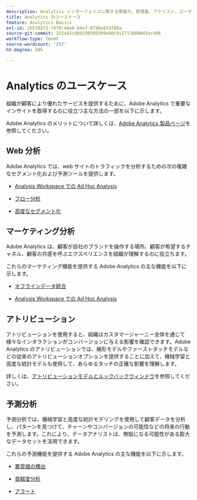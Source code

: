```yaml
---
description: Analytics インターフェイスに関する情報や、管理者、アナリスト、ユーザー、開発者向けの基本を学ぶ情報など、Adobe Analytics に関する一般的な概要情報です。
title: Analytics のユースケース
feature: Analytics Basics
exl-id: 2b5f03f3-f9f9-46e8-b4ef-0796e6f4780a
source-git-commit: 325a42c080290509309e90c9127138800d5ac496
workflow-type: tm+mt
source-wordcount: '257'
ht-degree: 98%

---
```


# Analytics のユースケース

組織が顧客により優れたサービスを提供するために、Adobe Analytics で重要なインサイトを取得するのに役立つ主な方法の一部を以下に示します。

Adobe Analytics のメリットについて詳しくは、[Adobe Analytics 製品ページ](https://business.adobe.com/jp/products/analytics/adobe-analytics.html)を参照してください。

## Web 分析

Adobe Analytics では、web サイトのトラフィックを分析するための次の複雑なセグメント化および予測ツールを提供します。

* [Analysis Workspace での Ad Hoc Analysis](/help/analyze/analysis-workspace/home.md)

* [フロー分析](/help/analyze/analysis-workspace/visualizations/c-flow/flow.md)

* [高度なセグメント化](/help/components/segmentation/seg-home.md)


## マーケティング分析

Adobe Analytics は、顧客が自社のブランドを操作する場所、顧客が希望するチャネル、顧客の共感を呼ぶエクスペリエンスを組織が理解するのに役立ちます。

これらのマーケティング機能を提供する Adobe Analytics の主な機能を以下に示します。

* [オフラインデータ統合](/help/import/data-sources/overview.md)

* [Analysis Workspace での Ad Hoc Analysis](/help/analyze/analysis-workspace/home.md)

## アトリビューション

アトリビューションを使用すると、組織はカスタマージャーニー全体を通じて様々なインタラクションがコンバージョンに与える影響を確認できます。Adobe Analytics のアトリビューションでは、線形モデルやファーストタッチモデルなどの従来のアトリビューションオプションを提供することに加えて、機械学習と高度な統計モデルも使用して、あらゆるタッチの正確な影響を理解します。

詳しくは、[アトリビューションモデルとルックバックウィンドウ](/help/analyze/analysis-workspace/attribution/models.md)を参照してください。

## 予測分析

予測分析では、機械学習と高度な統計モデリングを使用して顧客データを分析し、パターンを見つけて、チャーンやコンバージョンの可能性などの将来の行動を予測します。これにより、データアナリストは、無駄になる可能性がある膨大なデータセットを活用できます。

これらの予測機能を提供する Adobe Analytics の主な機能を以下に示します。

* [異常値の検出](/help/analyze/analysis-workspace/c-anomaly-detection/anomaly-detection.md)

* [貢献度分析](/help/analyze/analysis-workspace/c-anomaly-detection/run-contribution-analysis.md)

* [アラート](/help/components/alerts/alerts-overview.md)
